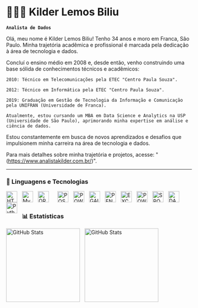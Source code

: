 # 👩🏻‍💻 Kilder Lemos Biliu

**`Analista de Dados`**

Olá, meu nome é Kilder Lemos Biliu!
Tenho 34 anos e moro em Franca, São Paulo. Minha trajetória acadêmica e profissional é marcada pela dedicação à área de tecnologia e dados.

Concluí o ensino médio em 2008 e, desde então, venho construindo uma base sólida de conhecimentos técnicos e acadêmicos:

    2010: Técnico em Telecomunicações pela ETEC "Centro Paula Souza".

    2012: Técnico em Informática pela ETEC "Centro Paula Souza".

    2019: Graduação em Gestão de Tecnologia da Informação e Comunicação pela UNIFRAN (Universidade de Franca).

    Atualmente, estou cursando um MBA em Data Science e Analytics na USP (Universidade de São Paulo), aprimorando minha expertise em análise e ciência de dados.

Estou constantemente em busca de novos aprendizados e desafios que impulsionem minha carreira na área de tecnologia e dados.

Para mais detalhes sobre minha trajetória e projetos, acesse: "(https://www.analistakilder.com.br/)".


---

### 🤖 Linguagens e Tecnologias

<img 
    align="left" 
    alt="HTML"
    title="HTML" 
    width="30px" 
    style="padding-right: 10px;" 
    src="https://devicon-website.vercel.app/api/html5/original.svg"
/>
<img 
    align="left" 
    alt="MySQL" 
    title="MySQL"
    width="30px" 
    style="padding-right: 10px;" 
    src="https://devicon-website.vercel.app/api/mysql/original.svg" 
/>
<img 
    align="left" 
    alt="ORACLE" 
    title="ORACLE"
    width="30px" 
    style="padding-right: 20px;" 
    src="https://devicon-website.vercel.app/api/oracle/original.svg"
/>
<img 
    align="left" 
    alt="POSTGRE"
    title="POSTGRE" 
    width="30px" 
    style="padding-right: 10px;" 
    src="https://devicon-website.vercel.app/api/postgresql/original.svg"
/>
<img 
    align="left" 
    alt="POWER BI"
    title="POWER BI" 
    width="30px" 
    style="padding-right: 10px;" 
    src="https://www.domosolucoes.com.br/wp-content/uploads/2020/09/power-bi.jpg" 
/>
<img 
    align="left" 
    alt="GAIO" 
    title="GAIO"
    width="30px" 
    style="padding-right: 10px;" 
    src="https://encrypted-tbn0.gstatic.com/images?q=tbn:ANd9GcSM3ng6AkmKm2oU2yVr8X_qJ9bLCbSFPDB4Ejyhtq2h4aEdRIlZJ-I25pjDfTWu4fMwiVo&usqp=CAU" 
/>
<img 
    align="left" 
    alt="PENTAHO"
    title="PENTAHO" 
    width="30px" 
    style="padding-right: 10px;" 
    src="https://encrypted-tbn0.gstatic.com/images?q=tbn:ANd9GcT7REBQs3u6kVeDbhyGr09xuFk6Wwoaa4H-K7GqsYk3c7r-GCCM3feoQwaFeH_JuHu8a_k&usqp=CAU" 
/>
<img 
    align="left" 
    alt="EXCEL" 
    title="EXCEL"
    width="30px" 
    style="padding-right: 10px;" 
    src="https://chathamlibrary.wordpress.com/wp-content/uploads/2015/10/excel-logo.png" 
/>
<img 
    align="left" 
    alt="POWER QUERY" 
    title="POWER QUERY"
    width="30px" 
    style="padding-right: 10px;" 
    src="https://media.licdn.com/dms/image/D4D12AQHwSEps1hVPWA/article-cover_image-shrink_720_1280/0/1697402119420?e=2147483647&v=beta&t=qg5JBs1eR6t0b_cuHYv5Zm6n8hjmFcfUmYBKpJ-Vtok" 
/>
<img 
    align="left" 
    alt="SPOTFIRE" 
    title="SPOTFIRE"
    width="30px" 
    style="padding-right: 10px;" 
    src="https://expertdigital.net/wp-content/uploads/2021/01/14-visualizacoes-essenciais-do-Data-Studio-para-profissionais-de-marketing-de-pesquisa-paga-1024x640.jpg"     
/>
<img 
    align="left" 
    alt="DATA STUDIO" 
    title="DATA STUDIO"
    width="30px" 
    style="padding-right: 10px;" 
    src="https://marketingdigitalschool.com.br/wp-content/uploads/2023/01/Curso-de-Google-Data-Studio-1024x1024.jpeg" 
/>
<img 
    align="left" 
    alt="Python" 
    title="Python"
    width="30px" 
    style="padding-right: 10px;" 
    src="https://cdn.jsdelivr.net/gh/devicons/devicon@latest/icons/python/python-original.svg" 
/>

<br/>
<br/>

### 📊 Estatísticas

<p>
  <img 
    align="left" 
    alt="GitHub Stats" 
    height="200" 
    style="padding-right: 10px;" 
    src="https://github-readme-stats.vercel.app/api?username=kilderlb&show_icons=true&theme=tokyonight&include_all_commits=true&locale=pt-br" 
  />

<img 
      align="left" 
      alt="GitHub Stats" 
      height="200" 
      src="https://github-readme-stats.vercel.app/api/top-langs/?username=kilderlb&theme=tokyonight&layout=compact&custom_title=Tecnologias&langs_count=9" 
  />

</p>

